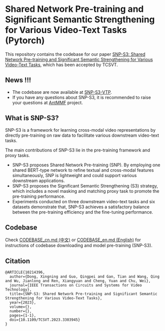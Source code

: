 # Shared Network Pre-training and Significant Semantic Strengthening for Various Video-Text Tasks (Pytorch)

This repository contains the codebase for our paper [SNP-S3: Shared Network Pre-training and Significant Semantic Strengthening for Various Video-Text Tasks](https://ieeexplore.ieee.org/document/10214396), which has been accepted by TCSVT.

## News !!!

* The codebase are now available at [SNP-S3-VTP](https://github.com/alipay/Ant-Multi-Modal-Framework/blob/main/prj/snps3_vtp/CODEBASE_en.md).
* If you have any questions about SNP-S3, it is recommended to raise your questions at [AntMMF](https://github.com/alipay/Ant-Multi-Modal-Framework) project.

## What is SNP-S3?

SNP-S3 is a framework for learning cross-modal video representations by directly pre-training on raw data to facilitate various downstream video-text tasks. 

The main contributions of SNP-S3 lie in the pre-training framework and proxy tasks.

* SNP-S3 proposes Shared Network Pre-training (SNP). By employing one shared BERT-type network to refine textual and cross-modal features simultaneously, SNP is lightweight and could support various downstream applications.
* SNP-S3 proposes the Significant Semantic Strengthening (S3) strategy, which includes a novel masking and matching proxy task to promote the pre-training performance.
* Experiments conducted on three downstream video-text tasks and six datasets demonstrate that, SNP-S3 achieves a satisfactory balance between the pre-training efficiency and the fine-tuning performance.

## Codebase

Check [CODEBASE_cn.md (中文)](https://github.com/alipay/Ant-Multi-Modal-Framework/blob/main/prj/snps3_vtp/CODEBASE_cn.md) or [CODEBASE_en.md (English)](https://github.com/alipay/Ant-Multi-Modal-Framework/blob/main/prj/snps3_vtp/CODEBASE_en.md) for instructions of codebase downloading and model pre-training (SNP-S3).

## Citation
```
@ARTICLE{10214396,
  author={Dong, Xingning and Guo, Qingpei and Gan, Tian and Wang, Qing and Wu, Jianlong and Ren, Xiangyuan and Cheng, Yuan and Chu, Wei},
  journal={IEEE Transactions on Circuits and Systems for Video Technology}, 
  title={SNP-S3: Shared Network Pre-training and Significant Semantic Strengthening for Various Video-Text Tasks}, 
  year={2023},
  volume={},
  number={},
  pages={1-1},
  doi={10.1109/TCSVT.2023.3303945}
}
```
